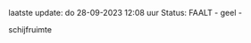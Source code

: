 laatste update: 
do 28-09-2023 12:08   uur 
Status: FAALT - geel - 
<div class="service Y">schijfruimte</div>